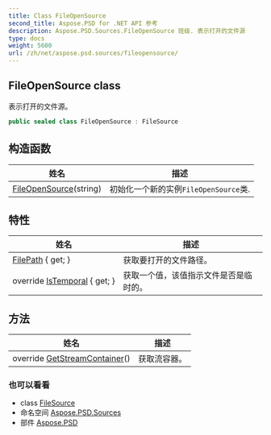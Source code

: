```yaml
---
title: Class FileOpenSource
second_title: Aspose.PSD for .NET API 参考
description: Aspose.PSD.Sources.FileOpenSource 班级. 表示打开的文件源
type: docs
weight: 5600
url: /zh/net/aspose.psd.sources/fileopensource/
---
```

## FileOpenSource class

表示打开的文件源。

```csharp
public sealed class FileOpenSource : FileSource
```

## 构造函数

| 姓名 | 描述 |
| --- | --- |
| [FileOpenSource](fileopensource/)(string) | 初始化一个新的实例`FileOpenSource`类. |

## 特性

| 姓名 | 描述 |
| --- | --- |
| [FilePath](../../aspose.psd.sources/fileopensource/filepath/) { get; } | 获取要打开的文件路径。 |
| override [IsTemporal](../../aspose.psd.sources/fileopensource/istemporal/) { get; } | 获取一个值，该值指示文件是否是临时的。 |

## 方法

| 姓名 | 描述 |
| --- | --- |
| override [GetStreamContainer](../../aspose.psd.sources/fileopensource/getstreamcontainer/)() | 获取流容器。 |

### 也可以看看

* class [FileSource](../filesource/)
* 命名空间 [Aspose.PSD.Sources](../../aspose.psd.sources/)
* 部件 [Aspose.PSD](../../)


